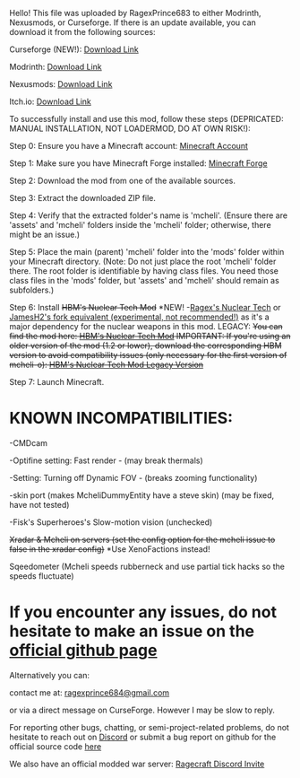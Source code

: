 Hello! This file was uploaded by RagexPrince683 to either Modrinth, Nexusmods, or Curseforge. If there is an update available, you can download it from the following sources:

Curseforge (NEW!): [Download Link](https://www.curseforge.com/minecraft/mc-mods/mcheli-overdrive-loader-mod)

Modrinth: [Download Link](https://modrinth.com/mod/mcheli-o)

Nexusmods: [Download Link](https://www.nexusmods.com/minecraft/mods/375)

Itch.io: [Download Link](https://ragexprince683.itch.io/mcheli-overdrive)

To successfully install and use this mod, follow these steps (DEPRICATED: MANUAL INSTALLATION, NOT LOADERMOD, DO AT OWN RISK!):



Step 0: Ensure you have a Minecraft account: [Minecraft Account](https://www.minecraft.net/en-us)


Step 1: Make sure you have Minecraft Forge installed: [Minecraft Forge](https://files.minecraftforge.net/)


Step 2: Download the mod from one of the available sources.


Step 3: Extract the downloaded ZIP file.


Step 4: Verify that the extracted folder's name is 'mcheli'. (Ensure there are 'assets' and 'mcheli' folders inside the 'mcheli' folder; otherwise, there might be an issue.)


Step 5: Place the main (parent) 'mcheli' folder into the 'mods' folder within your Minecraft directory. (Note: Do not just place the root 'mcheli' folder there. The root folder is identifiable by having class files. You need those class files in the 'mods' folder, but 'assets' and 'mcheli' should remain as subfolders.)


Step 6: Install ~~HBM's Nuclear Tech Mod~~ *NEW! -[Ragex's Nuclear Tech](https://www.curseforge.com/minecraft/mc-mods/ragexs-nuclear-tech) or [JamesH2's fork equivalent (experimental, not recommended!)](https://www.curseforge.com/minecraft/mc-mods/ntm-space) as it's a major dependency for the nuclear weapons in this mod. LEGACY: ~~You can find the mod here: [HBM's Nuclear Tech Mod](https://github.com/HbmMods/Hbm-s-Nuclear-Tech-GIT) IMPORTANT: If you're using an older version of the mod (1.2 or lower), download the corresponding HBM version to avoid compatibility issues (only necessary for the first version of mcheli-o): [HBM's Nuclear Tech Mod Legacy Version](https://github.com/HbmMods/Hbm-s-Nuclear-Tech-GIT/releases/tag/1.0.27X3920)~~


Step 7: Launch Minecraft.



# KNOWN INCOMPATIBILITIES:

-CMDcam

-Optifine setting: Fast render - (may break thermals)

-Setting: Turning off Dynamic FOV - (breaks zooming functionality)

-skin port (makes McheliDummyEntity have a steve skin) (may be fixed, have not tested)

-Fisk's Superheroes's Slow-motion vision (unchecked)

~~Xradar & Mcheli on servers (set the config option for the mcheli issue to false in the xradar config)~~ *Use XenoFactions instead!

Sqeedometer (Mcheli speeds rubberneck and use partial tick hacks so the speeds fluctuate)




# If you encounter any issues, do not hesitate to make an issue on the [official github page](https://github.com/RagexPrince683/MCH-mocmaster/)

Alternatively you can:

contact me at: ragexprince684@gmail.com

or via a direct message on CurseForge. However I may be slow to reply.


For reporting other bugs, chatting, or semi-project-related problems, do not hesitate to reach out on [Discord](https://discord.gg/uQK6QF2TeA) or submit a bug report on github for the official source code [here](https://github.com/RagexPrince683/MCH-mocmaster)

We also have an official modded war server: [Ragecraft Discord Invite](https://discord.gg/EfrnP8WJtj)
